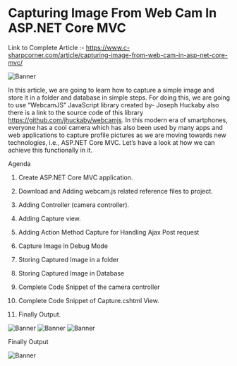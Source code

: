 # Capturing Image From Web Cam In ASP.NET Core MVC

Link to Complete Article :- https://www.c-sharpcorner.com/article/capturing-image-from-web-cam-in-asp-net-core-mvc/

<img src="https://github.com/saineshwar/WebCamASP.NETCORE/blob/master/image001.png?raw=true" alt="Banner" title="Banner" style="max-width:100%;">

In this article, we are going to learn how to capture a simple image and store it in a folder and database in simple steps. For doing this, we are going to use “WebcamJS” JavaScript library created by- Joseph Huckaby also there is a link to the source code of this library https://github.com/jhuckaby/webcamjs.
In this modern era of smartphones, everyone has a cool camera which has also been used by many apps and web applications to capture profile pictures as we are moving towards new technologies, i.e., ASP.NET Core MVC. Let’s have a look at how we can achieve this functionally in it.



Agenda

1.	Create ASP.NET Core MVC application.

2.	Download and Adding webcam.js related reference files to project.

3.	Adding Controller (camera controller).

4.	Adding Capture view.

5.	Adding Action Method Capture for Handling Ajax Post request

6.	Capture Image in Debug Mode

7.	Storing Captured Image in a folder

8.	Storing Captured Image in Database

9.	Complete Code Snippet of the camera controller

10.	Complete Code Snippet of Capture.cshtml View. 

11.	Finally Output.

<img src="https://github.com/saineshwar/WebCamASP.NETCORE/blob/master/image005.png?raw=true" alt="Banner" title="Banner" style="max-width:100%;">

<img src="https://github.com/saineshwar/WebCamASP.NETCORE/blob/master/image007.png?raw=true" alt="Banner" title="Banner" style="max-width:100%;">

<img src="https://github.com/saineshwar/WebCamASP.NETCORE/blob/master/image020.png?raw=true" alt="Banner" title="Banner" style="max-width:100%;">

Finally Output

<img src="https://github.com/saineshwar/WebCamASP.NETCORE/blob/master/image021.png?raw=true" alt="Banner" title="Banner" style="max-width:100%;">
